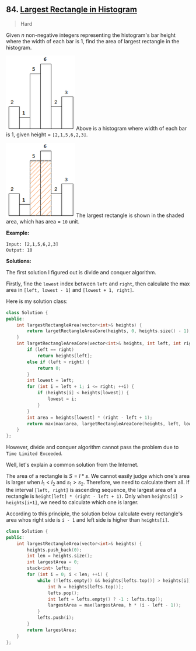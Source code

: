 ## 84. [Largest Rectangle in Histogram](https://leetcode.com/problems/largest-rectangle-in-histogram/)

> Hard

Given *n* non-negative integers representing the histogram's bar height where the width of each bar is 1, find the area of largest rectangle in the histogram.

 

![img](./imgs/84.png)
Above is a histogram where width of each bar is 1, given height = `[2,1,5,6,2,3]`.

 

![img](./imgs/84-2.png)
The largest rectangle is shown in the shaded area, which has area = `10` unit.

 

**Example:**

```
Input: [2,1,5,6,2,3]
Output: 10
```



**Solutions:**

The first solution I figured out is divide and conquer algorithm.

Firstly, fine the `lowest` index between `left` and `right`, then calculate the max area in `[left, lowest - 1]` and `[lowest + 1, right]`.

Here is my solution class:

```c++
class Solution {
public:
	int largestRectangleArea(vector<int>& heights) {
		return largetRectangleAreaCore(heights, 0, heights.size() - 1);
	}
	int largetRectangleAreaCore(vector<int>& heights, int left, int right) {
		if (left == right)
			return heights[left];
		else if (left > right) {
			return 0;
		}
		int lowest = left;
		for (int i = left + 1; i <= right; ++i) {
			if (heights[i] < heights[lowest]) {
				lowest = i;
			}
		}
		int area = heights[lowest] * (right - left + 1);
		return max(max(area, largetRectangleAreaCore(heights, left, lowest - 1)), largetRectangleAreaCore(heights, lowest + 1, right));
	}
};
```

However, divide and conquer algorithm cannot pass the problem due to `Time Limited Exceeded`.

Well, let's explain a common solution from the Internet.

The area of a rectangle is $S = l * s$. We cannot easily judge which one's area is larger when $l_1<l_2$ and $s_1>s_2$. Therefore, we need to calculate them all. If the interval `[left, right]` is ascending sequence, the largest area of a rectangle is `height[left] * (right - left + 1)`. Only when `heights[i] > heights[i+1]`, we need to calculate which one is larger. 

According to this principle, the solution below calculate every rectangle's area whos right side is `i - 1` and left side is higher than `heights[i]`. 

```c++
class Solution {
public:
	int largestRectangleArea(vector<int>& heights) {
		heights.push_back(0);
		int len = heights.size();
		int largestArea = 0;
		stack<int> lefts;
		for (int i = 0; i < len; ++i) {
			while (!lefts.empty() && heights[lefts.top()] > heights[i]) {
				int h = heights[lefts.top()];
				lefts.pop();
				int left = lefts.empty() ? -1 : lefts.top();
				largestArea = max(largestArea, h * (i - left - 1));
			}
			lefts.push(i);
		}
		return largestArea;
	}
};
```

